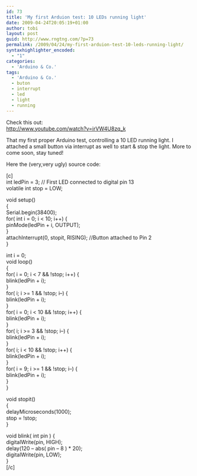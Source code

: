```yaml
---
id: 73
title: 'My first Arduion test: 10 LEDs running light'
date: 2009-04-24T20:05:19+01:00
author: tobi
layout: post
guid: http://www.rngtng.com/?p=73
permalink: /2009/04/24/my-first-arduion-test-10-leds-running-light/
syntaxhighlighter_encoded:
  - "1"
categories:
  - 'Arduino & Co.'
tags:
  - 'Arduino & Co.'
  - buton
  - interrupt
  - led
  - light
  - running
---
```

Check this out:  
<http://www.youtube.com/watch?v=irVW4U8zq_k>

That my first proper Arduino test, controlling a 10 LED running light. I attached a small button via interrupt as well to start & stop the light. More to come soon, stay tuned!

Here the (very,very ugly) source code:

[c]  
int ledPin = 3; // First LED connected to digital pin 13  
volatile int stop = LOW;

void setup()  
{  
Serial.begin(38400);  
for( int i = 0; i < 10; i++) {  
pinMode(ledPin + i, OUTPUT);  
}  
attachInterrupt(0, stopit, RISING); //Button attached to Pin 2  
}

int i = 0;  
void loop()  
{  
for( i = 0; i < 7 && !stop; i++) {  
blink(ledPin + i);  
}  
for( i; i >= 1 && !stop; i&#8211;) {  
blink(ledPin + i);  
}  
for( i = 0; i < 10 && !stop; i++) {  
blink(ledPin + i);  
}  
for( i; i >= 3 && !stop; i&#8211;) {  
blink(ledPin + i);  
}  
for( i; i < 10 && !stop; i++) {  
blink(ledPin + i);  
}  
for( i = 9; i >= 1 && !stop; i&#8211;) {  
blink(ledPin + i);  
}  
}

void stopit()  
{  
delayMicroseconds(1000);  
stop = !stop;  
}

void blink( int pin ) {  
digitalWrite(pin, HIGH);  
delay(120 &#8211; abs( pin &#8211; 8 ) * 20);  
digitalWrite(pin, LOW);  
}  
[/c]